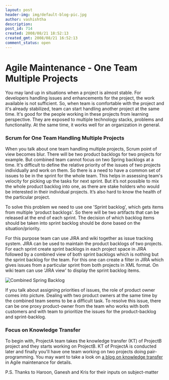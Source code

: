 ```yaml
---
layout: post
header-img: img/default-blog-pic.jpg
author: vashishtha
description: 
post_id: 714
created: 2008/08/21 18:52:13
created_gmt: 2008/08/21 16:52:13
comment_status: open
---
```


# Agile Maintenance - One Team Multiple Projects

<p>You may land up in situations when a project is almost stable. For developers handling issues and enhancements for the project, the work available is not sufficient. So, when team is comfortable with the project and it's already stabilized, team can start handling another project at the same time. It's good for the people working in these projects from learning perspective. They are exposed to multiple technology stacks, problems and functionality. At the same time, it works well for an organization in general.
<!--more--></p>
<h3>Scrum for One Team Handling Multiple Projects</h3>

<p>When you talk about one team handling multiple projects, Scrum point of view becomes blur. There will be two product backlogs for two projects for example. But combined team cannot focus on two Spring backlogs at a time. It's difficult to define the relative priority of the issues of two projects individually and work on them. So there is a need to have a common set of issues to be in the sprint for the whole team. This helps in assessing team's velocity for picking up the tasks for next sprint. But it’s not possible to mix the whole product backlog into one, as there are stake holders who would be interested in their individual projects. It’s also hard to know the health of the particular project.</p>
<p>To solve this problem we need to use one 'Sprint backlog', which gets items from multiple 'product backlogs'. So there will be two artifacts that can be released at the end of each sprint. The decision of which backlog items should be taken into sprint backlog should be done based on the situation/priority.</p>
<p>For this purpose team can use JIRA and wiki together as issue tracking system. JIRA can be used to maintain the product backlogs of two projects. For each sprint create sprint backlogs in each project space in JIRA followed by a combined view of both sprint backlogs which is nothing but the sprint backlog for the team. For this one can create a filter in JIRA which gives issues from a particular sprint from both projects in XML format. On wiki team can use 'JIRA view' to display the sprint backlog items.</p>
<p><img src="http://xebee.xebia.in/wp-content/uploads/2008/08/combined-sprint-backlog.jpg" alt="Combined Spring Backlog" /></p>
<p>If you talk about assigning priorities of issues, the role of product owner comes into picture. Dealing with two product owners at the same time by the combined team seems to be a difficult task. To resolve this issue, there can be one proxy product-owner from the team who works with both customers and with team to prioritize the issues for the product-backlog and sprint-backlog.</p>
<h3>Focus on Knowledge Transfer</h3>

<p>To begin with, ProjectA team takes the knowledge transfer (KT) of ProjectB project and they starts working on ProjectB. KT of ProjectA is conducted later and finally you'll have one team working on two projects doing pair-programming. You may want to take a look on <a href="http://blog.xebia.com/2008/08/15/knowledge-transfer-in-agile-maintenance-projects/">a blog on knowledge transfer</a> in Agile maintenance for details.</p>
<p>P.S. Thanks to Haroon, Ganesh and Kris for their inputs on subject-matter</p>